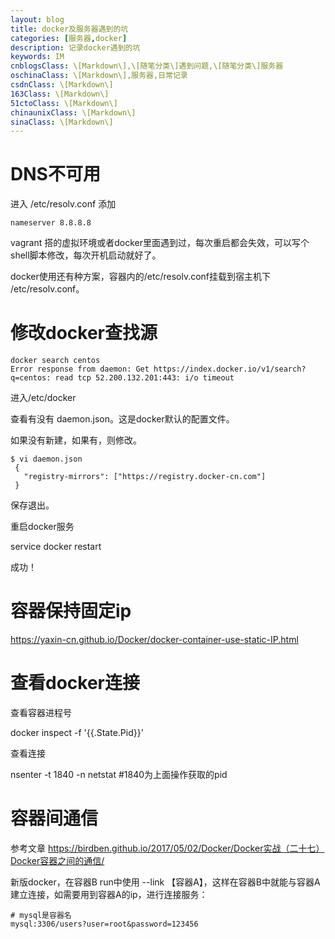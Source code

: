 ```yaml
---
layout: blog
title: docker及服务器遇到的坑
categories: [服务器,docker]
description: 记录docker遇到的坑
keywords: IM
cnblogsClass: \[Markdown\],\[随笔分类\]遇到问题,\[随笔分类\]服务器
oschinaClass: \[Markdown\],服务器,日常记录
csdnClass: \[Markdown\]
163Class: \[Markdown\]
51ctoClass: \[Markdown\]
chinaunixClass: \[Markdown\]
sinaClass: \[Markdown\]
---
```


# DNS不可用
进入 /etc/resolv.conf  添加
```
nameserver 8.8.8.8
```

vagrant 搭的虚拟环境或者docker里面遇到过，每次重启都会失效，可以写个shell脚本修改，每次开机启动就好了。

docker使用还有种方案，容器内的/etc/resolv.conf挂载到宿主机下 /etc/resolv.conf。

# 修改docker查找源
```
docker search centos
Error response from daemon: Get https://index.docker.io/v1/search?q=centos: read tcp 52.200.132.201:443: i/o timeout
```

进入/etc/docker

查看有没有 daemon.json。这是docker默认的配置文件。

如果没有新建，如果有，则修改。
```
$ vi daemon.json
 {
   "registry-mirrors": ["https://registry.docker-cn.com"]
 }
```
 保存退出。

重启docker服务

service docker restart

成功！

# 容器保持固定ip
 https://yaxin-cn.github.io/Docker/docker-container-use-static-IP.html


# 查看docker连接

查看容器进程号

docker inspect -f '{{.State.Pid}}' <containerid>

查看连接

nsenter -t 1840 -n netstat   #1840为上面操作获取的pid

# 容器间通信
参考文章 https://birdben.github.io/2017/05/02/Docker/Docker实战（二十七）Docker容器之间的通信/

新版docker，在容器B run中使用 --link 【容器A】，这样在容器B中就能与容器A建立连接，如需要用到容器A的ip，进行连接服务：
```
# mysql是容器名
mysql:3306/users?user=root&password=123456
```
